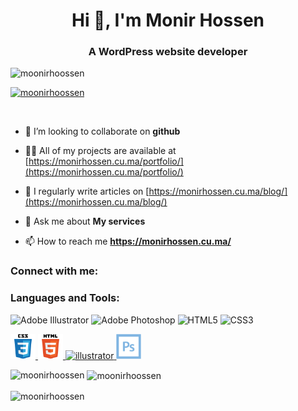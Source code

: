 
<h1 align="center">Hi 👋, I'm Monir Hossen</h1>
<h3 align="center">A WordPress website developer</h3>

<p align="left"> <img src="https://komarev.com/ghpvc/?username=moonirhoossen&label=Profile%20views&color=0e75b6&style=flat" alt="moonirhoossen" /> </p>

<p align="left"> <a href="https://github.com/ryo-ma/github-profile-trophy"><img src="https://github-profile-trophy.vercel.app/?username=moonirhoossen" alt="moonirhoossen" /></a> </p>

<p align="left"> <a href="https://twitter.com/" target="blank"><img src="https://img.shields.io/twitter/follow/?logo=twitter&style=for-the-badge" alt="" /></a> </p>

- 👯 I’m looking to collaborate on **github**

- 👨‍💻 All of my projects are available at [https://monirhossen.cu.ma/portfolio/](https://monirhossen.cu.ma/portfolio/)

- 📝 I regularly write articles on [https://monirhossen.cu.ma/blog/](https://monirhossen.cu.ma/blog/)

- 💬 Ask me about **My services**

- 📫 How to reach me **https://monirhossen.cu.ma/**

<h3 align="left">Connect with me:</h3>
<p align="left">
</p>


<h3 align="left">Languages and Tools:</h3>

![Adobe Illustrator](https://img.shields.io/badge/adobeillustrator-%23FF9A00.svg?style=for-the-badge&logo=adobeillustrator&logoColor=white) ![Adobe Photoshop](https://img.shields.io/badge/adobephotoshop-%2331A8FF.svg?style=for-the-badge&logo=adobephotoshop&logoColor=white) ![HTML5](https://img.shields.io/badge/html5-%23E34F26.svg?style=for-the-badge&logo=html5&logoColor=white) ![CSS3](https://img.shields.io/badge/css3-%231572B6.svg?style=for-the-badge&logo=css3&logoColor=white)

<p align="left"> <a href="https://www.w3schools.com/css/" target="_blank" rel="noreferrer"> <img src="https://raw.githubusercontent.com/devicons/devicon/master/icons/css3/css3-original-wordmark.svg" alt="css3" width="40" height="40"/> </a> <a href="https://www.w3.org/html/" target="_blank" rel="noreferrer"> <img src="https://raw.githubusercontent.com/devicons/devicon/master/icons/html5/html5-original-wordmark.svg" alt="html5" width="40" height="40"/> </a> <a href="https://www.adobe.com/in/products/illustrator.html" target="_blank" rel="noreferrer"> <img src="https://www.vectorlogo.zone/logos/adobe_illustrator/adobe_illustrator-icon.svg" alt="illustrator" width="40" height="40"/> </a> <a href="https://www.photoshop.com/en" target="_blank" rel="noreferrer"> <img src="https://raw.githubusercontent.com/devicons/devicon/master/icons/photoshop/photoshop-line.svg" alt="photoshop" width="40" height="40"/> </a> </p>

<p><img align="left" src="https://github-readme-stats.vercel.app/api/top-langs?username=moonirhoossen&show_icons=true&locale=en&layout=compact" alt="moonirhoossen" /></p>

<p>&nbsp;<img align="center" src="https://github-readme-stats.vercel.app/api?username=moonirhoossen&show_icons=true&locale=en" alt="moonirhoossen" /></p>

<p><img align="center" src="https://github-readme-streak-stats.herokuapp.com/?user=moonirhoossen&" alt="moonirhoossen" /></p>
